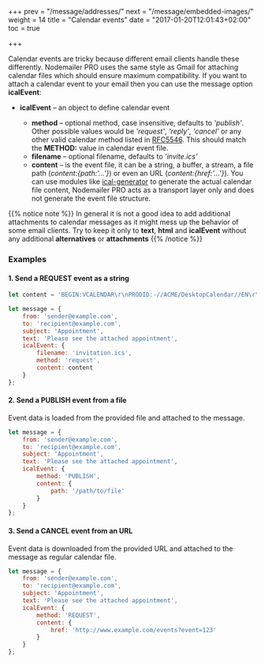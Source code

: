 +++
prev = "/message/addresses/"
next = "/message/embedded-images/"
weight = 14
title = "Calendar events"
date = "2017-01-20T12:01:43+02:00"
toc = true

+++

Calendar events are tricky because different email clients handle these differently. Nodemailer PRO uses the same style as Gmail for attaching calendar files which should ensure maximum compatibility. If you want to attach a calendar event to your email then you can use the message option **icalEvent**:

- **icalEvent** – an object to define calendar event

  - **method** – optional method, case insensitive, defaults to *'publish'*. Other possible values would be *'request'*, *'reply'*, *'cancel'* or any other valid calendar method listed in [RFC5546](https://tools.ietf.org/html/rfc5546#section-1.4). This should match the **METHOD:** value in calendar event file.
  - **filename** – optional filename, defaults to *'invite.ics'*
  - **content** – is the event file, it can be a string, a buffer, a stream, a file path (*content:{path:'...'}*) or even an URL (*content:{href:'...'}*). You can use modules like [ical-generator](https://www.npmjs.com/package/ical-generator) to generate the actual calendar file content, Nodemailer PRO acts as a transport layer only and does not generate the event file structure.

{{% notice note %}}
In general it is not a good idea to add additional attachments to calendar messages as it might mess up the behavior of some email clients. Try to keep it only to **text**, **html** and **icalEvent** without any additional **alternatives** or **attachments**
{{% /notice %}}

### Examples

#### 1\. Send a REQUEST event as a string

```javascript
let content = 'BEGIN:VCALENDAR\r\nPRODID:-//ACME/DesktopCalendar//EN\r\nMETHOD:REQUEST\r\n...';

let message = {
    from: 'sender@example.com',
    to: 'recipient@example.com',
    subject: 'Appointment',
    text: 'Please see the attached appointment',
    icalEvent: {
        filename: 'invitation.ics',
        method: 'request',
        content: content
    }
};
```

#### 2\. Send a PUBLISH event from a file

Event data is loaded from the provided file and attached to the message.

```javascript
let message = {
    from: 'sender@example.com',
    to: 'recipient@example.com',
    subject: 'Appointment',
    text: 'Please see the attached appointment',
    icalEvent: {
        method: 'PUBLISH',
        content: {
            path: '/path/to/file'
        }
    }
};
```

#### 3\. Send a CANCEL event from an URL

Event data is downloaded from the provided URL and attached to the message as regular calendar file.

```javascript
let message = {
    from: 'sender@example.com',
    to: 'recipient@example.com',
    subject: 'Appointment',
    text: 'Please see the attached appointment',
    icalEvent: {
        method: 'REQUEST',
        content: {
            href: 'http://www.example.com/events?event=123'
        }
    }
};
```
